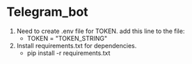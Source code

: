 # Telegram_bot
1. Need to create .env file for TOKEN. add this line to the file:
   - TOKEN = "TOKEN_STRING"
2. Install requirements.txt for dependencies.
   - pip install -r requirements.txt

